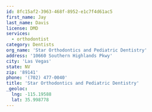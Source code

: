 ```yaml
---
id: 8fc15af2-3963-468f-8952-e1c7f4d61ac5
first_name: Jay
last_name: Davis
license: DMD
services:
  - orthodontist
category: Dentists
org_name: 'Star Orthodontics and Pediatric Dentistry'
address: '10660 Southern Highlands Pkwy'
city: 'Las Vegas'
state: NV
zip: '89141'
phone: '(702) 477-0040'
title: 'Star Orthodontics and Pediatric Dentistry'
_geoloc:
  lng: -115.19588
  lat: 35.998778
---
```

